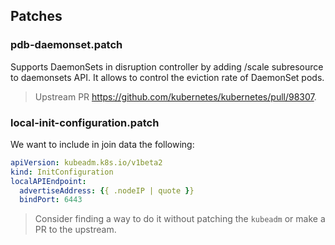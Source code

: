 ## Patches

### pdb-daemonset.patch

Supports DaemonSets in disruption controller by adding /scale subresource to daemonsets API. It allows to control the eviction rate of DaemonSet pods.

> Upstream PR https://github.com/kubernetes/kubernetes/pull/98307.

### local-init-configuration.patch

We want to include in join data the following:
```yaml
apiVersion: kubeadm.k8s.io/v1beta2
kind: InitConfiguration
localAPIEndpoint:
  advertiseAddress: {{ .nodeIP | quote }}
  bindPort: 6443
```

> Consider finding a way to do it without patching the `kubeadm` or make a PR to the upstream.
